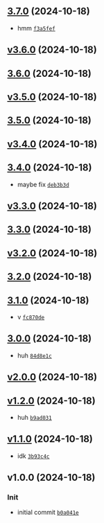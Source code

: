 ## [3.7.0](https://github.com/Norviah/test/compare/v3.6.0...3.7.0) (2024-10-18)

- hmm <code>[f3a5fef](https://github.com/Norviah/test/commit/f3a5fef08215af9c90d3263500f1a90b2cd10191)</code>

## [v3.6.0](https://github.com/Norviah/test/compare/3.6.0...v3.6.0) (2024-10-18)

## [3.6.0](https://github.com/Norviah/test/compare/v3.5.0...3.6.0) (2024-10-18)

## [v3.5.0](https://github.com/Norviah/test/compare/3.5.0...v3.5.0) (2024-10-18)

## [3.5.0](https://github.com/Norviah/test/compare/v3.4.0...3.5.0) (2024-10-18)

## [v3.4.0](https://github.com/Norviah/test/compare/3.4.0...v3.4.0) (2024-10-18)

## [3.4.0](https://github.com/Norviah/test/compare/v3.3.0...3.4.0) (2024-10-18)

- maybe fix <code>[deb3b3d](https://github.com/Norviah/test/commit/deb3b3d40aff0d4487a0e28f04b9fe85c1788fe7)</code>

## [v3.3.0](https://github.com/Norviah/test/compare/3.3.0...v3.3.0) (2024-10-18)

## [3.3.0](https://github.com/Norviah/test/compare/v3.2.0...3.3.0) (2024-10-18)

## [v3.2.0](https://github.com/Norviah/test/compare/3.2.0...v3.2.0) (2024-10-18)

## [3.2.0](https://github.com/Norviah/test/compare/3.1.0...3.2.0) (2024-10-18)

## [3.1.0](https://github.com/Norviah/test/compare/3.0.0...3.1.0) (2024-10-18)

- v <code>[fc870de](https://github.com/Norviah/test/commit/fc870de6a1697b8175a5d25b3910713b05f44ae2)</code>

## [3.0.0](https://github.com/Norviah/test/compare/v2.0.0...3.0.0) (2024-10-18)

- huh <code>[84d8e1c](https://github.com/Norviah/test/commit/84d8e1c19613e8940a4307956a0961afaaa1bfc8)</code>

## [v2.0.0](https://github.com/Norviah/test/compare/v1.2.0...v2.0.0) (2024-10-18)

## [v1.2.0](https://github.com/Norviah/test/compare/v1.1.0...v1.2.0) (2024-10-18)

- huh <code>[b9ad031](https://github.com/Norviah/test/commit/b9ad0318044d29caebeb780ed033f3b86fac969b)</code>

## [v1.1.0](https://github.com/Norviah/test/compare/v1.0.0...v1.1.0) (2024-10-18)

- idk <code>[3b93c4c](https://github.com/Norviah/test/commit/3b93c4c75cac6f7226202122b9a16598e4506d84)</code>

## v1.0.0 (2024-10-18)

### Init

- initial commit <code>[b0a041e](https://github.com/Norviah/test/commit/b0a041ecc73d0cc7078632da6f18e357c578ba5f)</code>